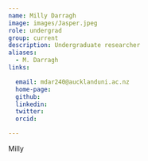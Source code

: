 ```yaml
---
name: Milly Darragh
image: images/Jasper.jpeg
role: undergrad
group: current
description: Undergraduate researcher
aliases: 
  - M. Darragh
links: 

  email: mdar240@aucklanduni.ac.nz
  home-page:
  github: 
  linkedin:
  twitter: 
  orcid:

---
```


Milly
